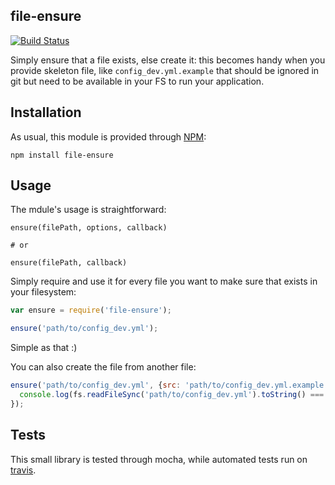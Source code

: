 ## file-ensure

[![Build Status](https://travis-ci.org/namshi/node-file-ensure.svg?branch=master)](https://travis-ci.org/namshi/node-file-ensure)

Simply ensure that a file exists, else create it: this becomes handy
when you provide skeleton file, like `config_dev.yml.example` that should
be ignored in git but need to be available in your FS to run your
application.

## Installation

As usual, this module is provided through
[NPM](https://www.npmjs.org/package/file-ensure):

```
npm install file-ensure
```

## Usage

The mdule's usage is straightforward:

```
ensure(filePath, options, callback)

# or

ensure(filePath, callback)
```

Simply require and use it for every file 
you want to make sure that exists in 
your filesystem:

``` javascript
var ensure = require('file-ensure');

ensure('path/to/config_dev.yml');
```

Simple as that :)

You can also create the file from another file:

``` javascript
ensure('path/to/config_dev.yml', {src: 'path/to/config_dev.yml.example'}, function(err){
  console.log(fs.readFileSync('path/to/config_dev.yml').toString() === fs.readFileSync('path/to/config_dev.yml.example').toString());
});
```

## Tests

This small library is tested through mocha, while
automated tests run on [travis](https://travis-ci.org/namshi/node-file-ensure).
